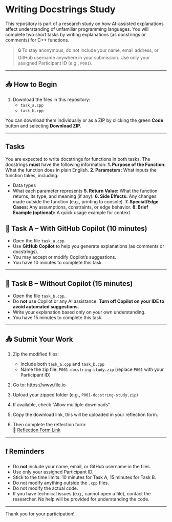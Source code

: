 # Writing Docstrings Study

This repository is part of a research study on how AI-assisted explanations affect understanding of unfamiliar programming languages. You will complete two short tasks by writing explanations (as docstrings or comments) for C++ functions.

> 🔒 To stay anonymous, do not include your name, email address, or GitHub username anywhere in your submission. Use only your assigned Participant ID (e.g., `P001`).

---

## 📥 How to Begin

1. Download the files in this repository:
   - `task_a.cpp`
   - `task_b.cpp`

You can download them individually or as a ZIP by clicking the green **Code** button and selecting **Download ZIP**.

---

## Tasks
You are expected to write docstrings for functions in both tasks. The docstrings **must** have the following information:
**1. Purpose of the Function:** What the function does in plain English.
**2. Parameters:** What inputs the function takes, including:
   - Data types
   - What each parameter represents
**5. Return Value:** What the function returns, its type, and meaning (if any).
**6. Side Effects:** Any changes made outside the function (e.g., printing to console).
**7. Special/Edge Cases:** Any assumptions, constraints, or edge behavior.
**8. Brief Example (optional):** A quick usage example for context.


## 🧪 Task A – With GitHub Copilot (10 minutes)

- Open the file `task_a.cpp`.
- Use **GitHub Copilot** to help you generate explanations (as comments or docstrings).
- You may accept or modify Copilot’s suggestions.
- You have 10 minutes to complete this task.

---

## 🧪 Task B – Without Copilot (15 minutes)

- Open the file `task_b.cpp`.
- Do **not** use Copilot or any AI assistance. **Turn off Copilot on your IDE to avoid automated suggestions.**
- Write your explanation based only on your own understanding.
- You have 15 minutes to complete this task.

---

## 📤 Submit Your Work

1. Zip the modified files:
   - Include both `task_a.cpp` and `task_b.cpp`
   - Name the zip file: `P001-docstring-study.zip` (replace `P001` with your Participant ID)

2. Go to: https://www.file.io
3. Upload your zipped folder (e.g., `P001-docstring-study.zip`)
4. If available, check "Allow multiple downloads"
5. Copy the download link, this will be uploaded in your reflection form.

6. Then complete the reflection form:  
📝 [Reflection Form Link](https://forms.gle/YOUR-REFLECTION-FORM)

---

## ❗ Reminders

- Do **not** include your name, email, or GitHub username in the files.
- Use only your assigned Participant ID.
- Stick to the time limits: 10 minutes for Task A, 15 minutes for Task B.
- Do not modify anything outside the `.cpp` files.
- Do not modify the actual code. 
- If you have technical issues (e.g., cannot open a file), contact the researcher. No help will be provided for understanding the code.

---

Thank you for your participation!
